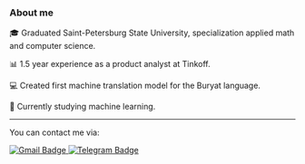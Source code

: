 ### About me
:mortar_board: Graduated Saint-Petersburg State University, specialization applied math and computer science. 

:bar_chart: 1.5 year experience as a product analyst at Tinkoff.

:computer: Created first machine translation model for the Buryat language.

:green_book: Currently studying machine learning.

---






You can contact me via:

<div id="badges">
  <a href="mailto:abidueva.sarana02@gmail.com">
    <img src="https://img.shields.io/badge/Gmail-red?logo=Gmail&logoColor=white&style=for-the-badge" alt="Gmail Badge"/>
  </a>
  <a href="https://t.me/sarana_a">
    <img src="https://img.shields.io/badge/Telegram-blue?logo=Telegram&logoColor=blue&style=for-the-badge" alt="Telegram Badge"/>
  </a>
</div>

<!--
**SaranaAbidueva/SaranaAbidueva** is a ✨ _special_ ✨ repository because its `README.md` (this file) appears on your GitHub profile.

Here are some ideas to get you started:

- 🔭 I’m currently working on ...
- 🌱 I’m currently learning ...
- 👯 I’m looking to collaborate on ...
- 🤔 I’m looking for help with ...
- 💬 Ask me about ...
- 📫 How to reach me: ...
- 😄 Pronouns: ...
- ⚡ Fun fact: ...
-->
